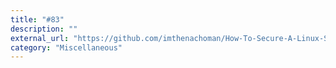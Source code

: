 ```yaml
---
title: "#83"
description: ""
external_url: "https://github.com/imthenachoman/How-To-Secure-A-Linux-Server/issues/83"
category: "Miscellaneous"
---
```

